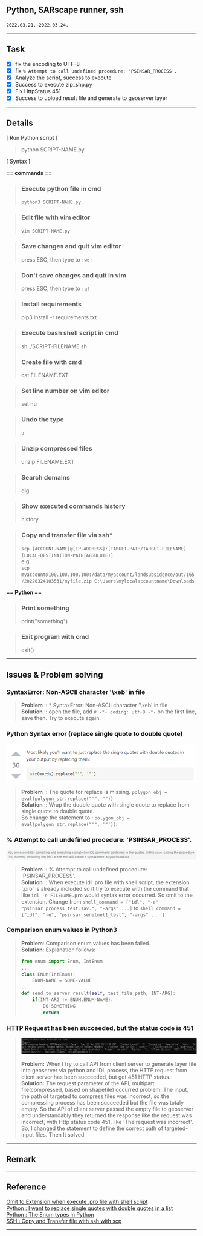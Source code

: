 ## Python, SARscape runner, ssh
`2022.03.21.-2022.03.24.`

---

## Task
* [x] fix the encoding to UTF-8
* [x] fix `% Attempt to call undefined procedure: 'PSINSAR_PROCESS'.`
* [x] Analyze the script, success to execute
* [x] Success to execute zip_shp.py
* [x] Fix HttpStatus 451
* [x] Success to upload result file and generate to geoserver layer

---

## Details

[ Run Python script ]
> python SCRIPT-NAME.py

[ Syntax ]

**== commands ==**

> ### Execute python file in cmd
> `python3 SCRIPT-NAME.py`

> ### Edit file with vim editor
> `vim SCRIPT-NAME.py`

> ### Save changes and quit vim editor
> press ESC, then type to `:wq!`

> ### Don't save changes and quit in vim
> press ESC, then type to `:q!`

> ### Install requirements
> pip3 install -r requirements.txt

> ### Execute bash shell script in cmd
> sh ./SCRIPT-FILENAME.sh
>
> ### Create file with cmd
> cat FILENAME.EXT

> ### Set line number on vim editor
> set nu

> ### Undo the type
> `u`

> ### Unzip compressed files
> unzip FILENAME.EXT

> ### Search domains
> dig

> ### Show executed commands history
> history

> ### Copy and transfer file via ssh*
> `scp [ACCOUNT-NAME]@[IP-ADDRESS]:[TARGET-PATH/TARGET-FILENAME] [LOCAL-DESTINATION-PATH(ABSOLUTE)]`  
> e.g.  
> `scp myaccount@100.100.100.100:/data/myaccount/landsubsidence/out/165/20220324103531/myfile.zip C:\Users\mylocalaccountname\Downloads`

**== Python ==**
> ### Print something
> print("something")

> ### Exit program with cmd
> exit()

---

## Issues & Problem solving
### SyntaxError: Non-ASCII character '\xeb' in file
> **Problem** :: * SyntaxError: Non-ASCII character '\xeb' in file  
> **Solution** :: open the file, add `# -*- coding: utf-8 -*-` on the first line, save then. Try to execute again.

### Python Syntax error (replace single quote to double quote)
![img.png](../../../Assets/images/img.png)
> **Problem** :: The quote for replace is missing. `polygon_obj = eval(polygon_str.replace("'", ""))`  
> **Solution** :: Wrap the double quote with single quote to replace from single quote to double quote.   
> So change the statement to : `polygon_obj = eval(polygon_str.replace("'", '"'))`.


### % Attempt to call undefined procedure: 'PSINSAR_PROCESS'.
![img_1.png](../../../Assets/images/img_1.png)
> **Problem** :: % Attempt to call undefined procedure: 'PSINSAR_PROCESS'.  
> **Solution** :: When execute idl .pro file with shell script, the extension '.pro' is already included so if try to execute with the command that like `idl -e FILENAME.pro` would syntax error occurred.
> So omit to the extension. Change from `shell_command = ["idl", "-e" "psinsar_process_test.sav.", "-args" ...]` to `shell_command = ["idl", "-e", "psinsar_senitnel1_test", "-args" ... ]`

### Comparison enum values in Python3
> **Problem**: Comparison enum values has been failed.    
> **Solution**: Explanation follows:
> ```python
> from enum import Enum, IntEnum
> ...
> class ENUM(IntEnum):
>     ENUM-NAME = SOME-VALUE
> ...
> def send_to_server_result(self, test_file_path, INT-ARG):
>     if(INT-ARG != ENUM.ENUM-NAME):
>         DO-SOMETHING
>         return
> ```

### HTTP Request has been succeeded, but the status code is 451
> ![http-img.png](../../../Assets/images/http-image.png)
> 
> **Problem:** When I try to call API from client server to generate layer file into geoserver via python and IDL process, 
> the HTTP request from client server has been succeeded, but got 451 HTTP status.  
> **Solution:** The request parameter of the API, multipart file(compressed, based on shapefile) occurred problem. The input, the path of targeted to compress files was incorrect, so the compressing process has been succeeded but the file was totaly empty. So the API of client server passed the empty file to geoserver and understandably they returned the response like the request was incorrect, with Http status code 451.
> like 'The request was incorrect'. So, I changed the statement to define the correct path of targeted- input files. Then It solved.  

---

## Remark

---

## Reference

[Omit to Extension when execute .pro file with shell script](https://www.l3harrisgeospatial.com/Support/Forums/aft/7058)  
[Python : I want to replace single quotes with double quotes in a list](https://stackoverflow.com/questions/42183479/i-want-to-replace-single-quotes-with-double-quotes-in-a-list)  
[Python : The Enum types in Python](https://brownbears.tistory.com/531)  
[SSH : Copy and Transfer file with ssh with scp](https://hyunsuk2.github.io/2018/01/16/ssh/)  

---
